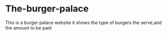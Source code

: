 # The-burger-palace
This is a burger palace website it shows the type of burgers the serve,and the amount to be paid
